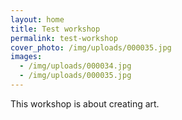 ```yaml
---
layout: home
title: Test workshop
permalink: test-workshop
cover_photo: /img/uploads/000035.jpg
images:
  - /img/uploads/000034.jpg
  - /img/uploads/000035.jpg
---
```

This workshop is about creating art.
